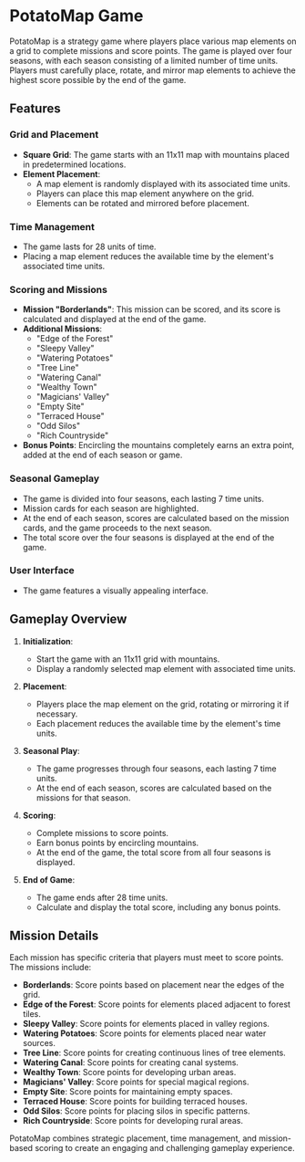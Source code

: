 # PotatoMap Game

PotatoMap is a strategy game where players place various map elements on a grid to complete missions and score points. The game is played over four seasons, with each season consisting of a limited number of time units. Players must carefully place, rotate, and mirror map elements to achieve the highest score possible by the end of the game.

## Features

### Grid and Placement

- **Square Grid**: The game starts with an 11x11 map with mountains placed in predetermined locations.
- **Element Placement**:
  - A map element is randomly displayed with its associated time units.
  - Players can place this map element anywhere on the grid.
  - Elements can be rotated and mirrored before placement.

### Time Management

- The game lasts for 28 units of time.
- Placing a map element reduces the available time by the element's associated time units.

### Scoring and Missions

- **Mission "Borderlands"**: This mission can be scored, and its score is calculated and displayed at the end of the game.
- **Additional Missions**:
  - "Edge of the Forest"
  - "Sleepy Valley"
  - "Watering Potatoes"
  - "Tree Line"
  - "Watering Canal"
  - "Wealthy Town"
  - "Magicians' Valley"
  - "Empty Site"
  - "Terraced House"
  - "Odd Silos"
  - "Rich Countryside"
- **Bonus Points**: Encircling the mountains completely earns an extra point, added at the end of each season or game.

### Seasonal Gameplay

- The game is divided into four seasons, each lasting 7 time units.
- Mission cards for each season are highlighted.
- At the end of each season, scores are calculated based on the mission cards, and the game proceeds to the next season.
- The total score over the four seasons is displayed at the end of the game.

### User Interface

- The game features a visually appealing interface.

## Gameplay Overview

1. **Initialization**:

   - Start the game with an 11x11 grid with mountains.
   - Display a randomly selected map element with associated time units.

2. **Placement**:

   - Players place the map element on the grid, rotating or mirroring it if necessary.
   - Each placement reduces the available time by the element's time units.

3. **Seasonal Play**:

   - The game progresses through four seasons, each lasting 7 time units.
   - At the end of each season, scores are calculated based on the missions for that season.

4. **Scoring**:

   - Complete missions to score points.
   - Earn bonus points by encircling mountains.
   - At the end of the game, the total score from all four seasons is displayed.

5. **End of Game**:
   - The game ends after 28 time units.
   - Calculate and display the total score, including any bonus points.

## Mission Details

Each mission has specific criteria that players must meet to score points. The missions include:

- **Borderlands**: Score points based on placement near the edges of the grid.
- **Edge of the Forest**: Score points for elements placed adjacent to forest tiles.
- **Sleepy Valley**: Score points for elements placed in valley regions.
- **Watering Potatoes**: Score points for elements placed near water sources.
- **Tree Line**: Score points for creating continuous lines of tree elements.
- **Watering Canal**: Score points for creating canal systems.
- **Wealthy Town**: Score points for developing urban areas.
- **Magicians' Valley**: Score points for special magical regions.
- **Empty Site**: Score points for maintaining empty spaces.
- **Terraced House**: Score points for building terraced houses.
- **Odd Silos**: Score points for placing silos in specific patterns.
- **Rich Countryside**: Score points for developing rural areas.

PotatoMap combines strategic placement, time management, and mission-based scoring to create an engaging and challenging gameplay experience.
